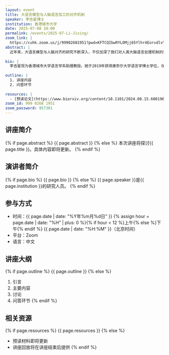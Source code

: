 ```yaml
---
layout: event
title: 大语言模型与人脑语言加工的对齐机制
speaker: 李吉星博士
institution: 香港城市大学
date: 2025-07-08 10:00
permalink: /events/2025-07-Li-Jixing/
zoom_link: |
  https://cuhk.zoom.us/j/99902681951?pwd=KFTCQIbwRYLOMjj65Ylhr4EorvdlvY.1
abstract: |
  近年来，大语言模型与人脑对齐的研究不断深入，不仅加深了我们对人类大脑语言处理机制的理解，也为未来构建更类脑的人工智能系统提供了重要启示。在本次报告中，我将首先介绍一项基于fMRI数据的相关性研究。研究表明，与指令微调相比，模型规模的扩展更显著地增强了其对人脑语言信息的表征能力。随后，我将分享一项因果性研究，通过对大语言模型的特定模块或参数进行系统性屏蔽与扰动，来观察其在语言任务中的功能变化。结果显示，经过“损伤”处理的模型更容易表现出类似韦尼克失语症的语义障碍，而模拟布洛卡失语症中以句法受损为特征的语言障碍则相对困难。这一发现揭示了当前语言模型在模块化语言加工方面与人脑之间的异同。
  
bio: |
  李吉星现为香港城市大学语言学系助理教授。她于2019年获得康奈尔大学语言学博士学位，与2022年在纽约大学阿布扎比分校的语言神经科学实验室完成博士后研究。她的研究结合自然语言处理模型，探索人脑的语言加工机制，综合语言学、心理学、认知神经科学及自然语言处理等多个学科领域。其研究成果已发表于Nature Computational Science、 eLife、Journal of Neuroscience、Scientific Data、Imaging Neuroscience等期刊，以及 ACL 等自然语言处理顶级会议。担任Communications Psychology编委会成员。
  
outline: |
  1. 讲座内容
  2. 问答环节
  
resources: |
  - [预读论文](https://www.biorxiv.org/content/10.1101/2024.08.15.608196v4)
zoom_id: 999 0268 1951
zoom_password: 957301
---
```


## 讲座简介

{% if page.abstract %}
{{ page.abstract }}
{% else %}
本次讲座将探讨{{ page.title }}。具体内容即将更新。
{% endif %}

## 演讲者简介

{% if page.bio %}
{{ page.bio }}
{% else %}
{{ page.speaker }}是{{ page.institution }}的研究人员。
{% endif %}

## 参与方式

- 时间：{{ page.date | date: "%Y年%m月%d日" }} {% assign hour = page.date | date: "%H" | plus: 0 %}{% if hour < 12 %}上午{% else %}下午{% endif %} {{ page.date | date: "%H:%M" }}（北京时间）
- 平台：Zoom
- 语言：中文

## 讲座大纲

{% if page.outline %}
{{ page.outline }}
{% else %}
1. 引言
2. 主要内容
3. 讨论
4. 问答环节
{% endif %}

## 相关资源

{% if page.resources %}
{{ page.resources }}
{% else %}
- 预读材料即将更新
- 讲座回放将在讲座结束后提供
{% endif %}
